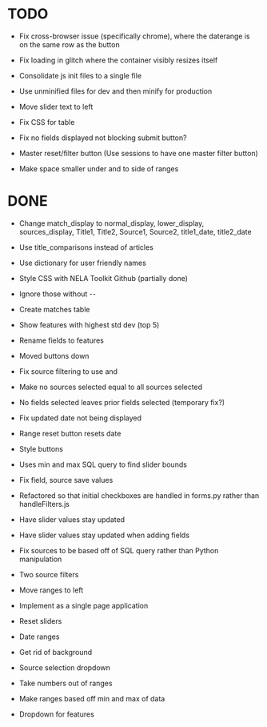 # TODO
* Fix cross-browser issue (specifically chrome), where the daterange is on the same row as the button
* Fix loading in glitch where the container visibly resizes itself
* Consolidate js init files to a single file
* Use unminified files for dev and then minify for production

* Move slider text to left
* Fix CSS for table
* Fix no fields displayed not blocking submit button?
* Master reset/filter button (Use sessions to have one master filter button)
* Make space smaller under and to side of ranges

# DONE
* Change match_display to normal_display, lower_display, sources_display, Title1, Title2, Source1, Source2, title1_date, title2_date
* Use title_comparisons instead of articles
* Use dictionary for user friendly names

* Style CSS with NELA Toolkit Github (partially done)
* Ignore those without --
* Create matches table
* Show features with highest std dev (top 5)
* Rename fields to features
* Moved buttons down

* Fix source filtering to use and
* Make no sources selected equal to all sources selected
* No fields selected leaves prior fields selected (temporary fix?)
* Fix updated date not being displayed
* Range reset button resets date
* Style buttons

* Uses min and max SQL query to find slider bounds
* Fix field, source save values
* Refactored so that initial checkboxes are handled in forms.py rather than handleFilters.js
* Have slider values stay updated
* Have slider values stay updated when adding fields
* Fix sources to be based off of SQL query rather than Python manipulation
* Two source filters
* Move ranges to left

* Implement as a single page application
* Reset sliders
* Date ranges
* Get rid of background
* Source selection dropdown
* Take numbers out of ranges
* Make ranges based off min and max of data
* Dropdown for features